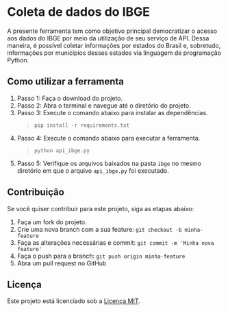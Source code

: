 # Coleta de dados do IBGE

A presente ferramenta tem como objetivo principal democratizar o acesso aos dados do IBGE por meio da utilização de seu serviço de API. Dessa maneira, é possível coletar informações por estados do Brasil e, sobretudo, informações por municípios desses estados via linguagem de programação Python.


## Como utilizar a ferramenta

1. Passo 1: Faça o download do projeto.
2. Passo 2: Abra o terminal e navegue até o diretório do projeto.
3. Passo 3: Execute o comando abaixo para instalar as dependências.
    > `pip install -r requirements.txt`
4. Passo 4: Execute o comando abaixo para executar a ferramenta.
   > `python api_ibge.py`
5. Passo 5: Verifique os arquivos baixados na pasta `ibge` no mesmo diretório em que o arquivo `api_ibge.py` foi executado.


## Contribuição

Se você quiser contribuir para este projeto, siga as etapas abaixo:

1. Faça um fork do projeto.
2. Crie uma nova branch com a sua feature: `git checkout -b minha-feature`
3. Faça as alterações necessárias e commit: `git commit -m 'Minha nova feature'`
4. Faça o push para a branch: `git push origin minha-feature`
5. Abra um pull request no GitHub

## Licença

Este projeto está licenciado sob a [Licença MIT](https://opensource.org/license/mit/).
